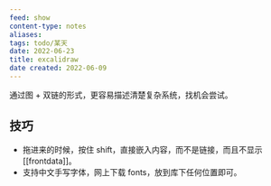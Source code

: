 ```yaml
---
feed: show
content-type: notes
aliases: 
tags: todo/某天
date: 2022-06-23
title: excalidraw
date created: 2022-06-09
---
```


通过图 + 双链的形式，更容易描述清楚复杂系统，找机会尝试。

## 技巧

- 拖进来的时候，按住 shift，直接嵌入内容，而不是链接，而且不显示 [[frontdata]]。
- 支持中文手写字体，网上下载 fonts，放到库下任何位置即可。
